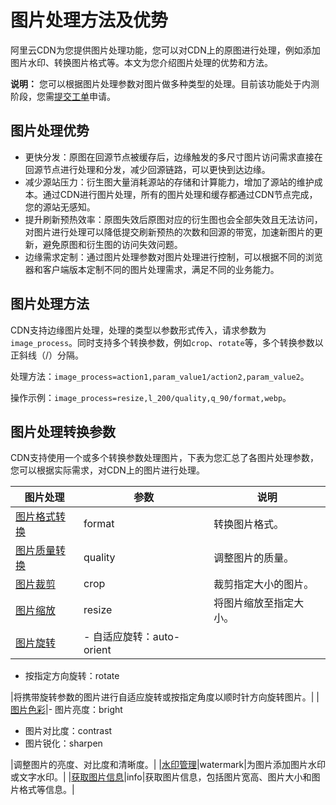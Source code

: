 # 图片处理方法及优势

阿里云CDN为您提供图片处理功能，您可以对CDN上的原图进行处理，例如添加图片水印、转换图片格式等。本文为您介绍图片处理的优势和方法。

**说明：** 您可以根据图片处理参数对图片做多种类型的处理。目前该功能处于内测阶段，您需[提交工单](https://selfservice.console.aliyun.com/ticket/createIndex)申请。

## 图片处理优势

-   更快分发：原图在回源节点被缓存后，边缘触发的多尺寸图片访问需求直接在回源节点进行处理和分发，减少回源链路，可以更快到达边缘。
-   减少源站压力：衍生图大量消耗源站的存储和计算能力，增加了源站的维护成本。通过CDN进行图片处理，所有的图片处理和缓存都通过CDN节点完成，您的源站无感知。
-   提升刷新预热效率：原图失效后原图对应的衍生图也会全部失效且无法访问，对图片进行处理可以降低提交刷新预热的次数和回源的带宽，加速新图片的更新，避免原图和衍生图的访问失效问题。
-   边缘需求定制：通过图片处理参数对图片处理进行控制，可以根据不同的浏览器和客户端版本定制不同的图片处理需求，满足不同的业务能力。

## 图片处理方法

CDN支持边缘图片处理，处理的类型以参数形式传入，请求参数为`image_process`。同时支持多个转换参数，例如`crop`、`rotate`等，多个转换参数以正斜线（/）分隔。

处理方法：`image_process=action1,param_value1/action2,param_value2`。

操作示例：`image_process=resize,l_200/quality,q_90/format,webp`。

## 图片处理转换参数

CDN支持使用一个或多个转换参数处理图片，下表为您汇总了各图片处理参数，您可以根据实际需求，对CDN上的图片进行处理。

|图片处理|参数|说明|
|----|--|--|
|[图片格式转换]()|format|转换图片格式。|
|[图片质量转换]()|quality|调整图片的质量。|
|[图片裁剪]()|crop|裁剪指定大小的图片。|
|[图片缩放]()|resize|将图片缩放至指定大小。|
|[图片旋转]()|-   自适应旋转：auto-orient
-   按指定方向旋转：rotate

|将携带旋转参数的图片进行自适应旋转或按指定角度以顺时针方向旋转图片。|
|[图片色彩]()|-   图片亮度：bright
-   图片对比度：contrast
-   图片锐化：sharpen

|调整图片的亮度、对比度和清晰度。|
|[水印管理]()|watermark|为图片添加图片水印或文字水印。|
|[获取图片信息]()|info|获取图片信息，包括图片宽高、图片大小和图片格式等信息。|

